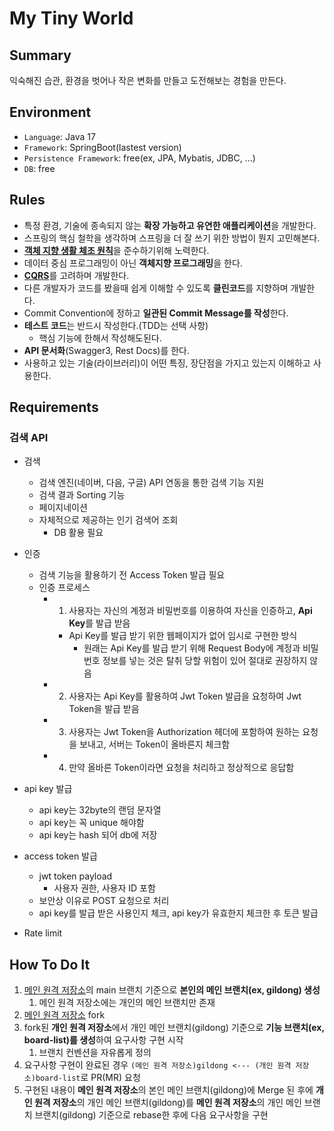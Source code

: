 # My Tiny World

## Summary
익숙해진 습관, 환경을 벗어나 작은 변화를 만들고 도전해보는 경험을 만든다.


## Environment
- `Language`: Java 17
- `Framework`: SpringBoot(lastest version)
- `Persistence Framework`: free(ex, JPA, Mybatis, JDBC, ...)
- `DB`: free


## Rules
- 특정 환경, 기술에 종속되지 않는 **확장 가능하고 유연한 애플리케이션**을 개발한다.
- 스프링의 핵심 철학을 생각하며 스프링을 더 잘 쓰기 위한 방법이 뭔지 고민해본다.
- [**객체 지향 생활 체조 원칙**](https://catsbi.oopy.io/bf003ff6-2912-4714-8ac2-44eeb7becc93)을 준수하기위해 노력한다.
- 데이터 중심 프로그래밍이 아닌 **객체지향 프로그래밍**을 한다.
- [**CQRS**](https://learn.microsoft.com/ko-kr/azure/architecture/patterns/cqrs)를 고려하며 개발한다.
- 다른 개발자가 코드를 봤을때 쉽게 이해할 수 있도록 **클린코드**를 지향하며 개발한다.
- Commit Convention에 정하고 **일관된 Commit Message를 작성**한다.
- **테스트 코드**는 반드시 작성한다.(TDD는 선택 사항)
    - 핵심 기능에 한해서 작성해도된다.
- **API 문서화**(Swagger3, Rest Docs)를 한다.
- 사용하고 있는 기술(라이브러리)이 어떤 특징, 장단점을 가지고 있는지 이해하고 사용한다.


## Requirements
### 검색 API
- 검색
   - 검색 엔진(네이버, 다음, 구글) API 연동을 통한 검색 기능 지원
   - 검색 결과 Sorting 기능
   - 페이지네이션
   - 자체적으로 제공하는 인기 검색어 조회 
     - DB 활용 필요

- 인증
  - 검색 기능을 활용하기 전 Access Token 발급 필요
  - 인증 프로세스 
    - 1. 사용자는 자신의 계정과 비밀번호를 이용하여 자신을 인증하고, **Api Key**를 발급 받음
        - Api Key를 발급 받기 위한 웹페이지가 없어 임시로 구현한 방식
          - 원래는 Api Key를 발급 받기 위해 Request Body에 계정과 비밀번호 정보를 넣는 것은 탈취 당할 위험이 있어 절대로 권장하지 않음
    - 2. 사용자는 Api Key를 활용하여 Jwt Token 발급을 요청하여 Jwt Token을 발급 받음 
    - 3. 사용자는 Jwt Token을 Authorization 헤더에 포함하여 원하는 요청을 보내고, 서버는 Token이 올바른지 체크함
    - 4. 만약 올바른 Token이라면 요청을 처리하고 정상적으로 응답함
  
- api key 발급 
  - api key는 32byte의 랜덤 문자열
  - api key는 꼭 unique 해야함
  - api key는 hash 되어 db에 저장

- access token 발급
  - jwt token payload 
    - 사용자 권한, 사용자 ID 포함
  - 보안상 이유로 POST 요청으로 처리
  - api key를 발급 받은 사용인지 체크, api key가 유효한지 체크한 후 토큰 발급

- Rate limit

## How To Do It
1. [메인 원격 저장소](https://github.com/learn-a-thon/my-tiny-world)의 main 브랜치 기준으로 **본인의 메인 브랜치(ex, gildong) 생성** 
    1) 메인 원격 저장소에는 개인의 메인 브랜치만 존재
2. [메인 원격 저장소](https://github.com/learn-a-thon/my-tiny-world) fork
3. fork된 **개인 원격 저장소**에서 개인 메인 브랜치(gildong) 기준으로 **기능 브랜치(ex, board-list)를 생성**하여 요구사항 구현 시작 
    1) 브랜치 컨벤션을 자유롭게 정의
4. 요구사항 구현이 완료된 경우 `(메인 원격 저장소)gildong <--- (개인 원격 저장소)board-list`로 PR(MR) 요청
5. 구현된 내용이 **메인 원격 저장소**의 본인 메인 브랜치(gildong)에 Merge 된 후에 **개인 원격 저장소**의 개인 메인 브랜치(gildong)를 **메인 원격 저장소**의 개인 메인 브랜치 브랜치(gildong) 기준으로 rebase한 후에 다음 요구사항을 구현

